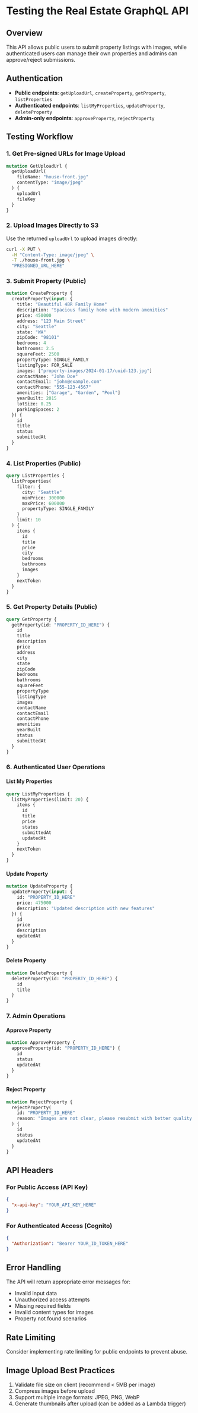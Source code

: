 # Testing the Real Estate GraphQL API

## Overview
This API allows public users to submit property listings with images, while authenticated users can manage their own properties and admins can approve/reject submissions.

## Authentication
- **Public endpoints**: `getUploadUrl`, `createProperty`, `getProperty`, `listProperties`
- **Authenticated endpoints**: `listMyProperties`, `updateProperty`, `deleteProperty`
- **Admin-only endpoints**: `approveProperty`, `rejectProperty`

## Testing Workflow

### 1. Get Pre-signed URLs for Image Upload
```graphql
mutation GetUploadUrl {
  getUploadUrl(
    fileName: "house-front.jpg"
    contentType: "image/jpeg"
  ) {
    uploadUrl
    fileKey
  }
}
```

### 2. Upload Images Directly to S3
Use the returned `uploadUrl` to upload images directly:
```bash
curl -X PUT \
  -H "Content-Type: image/jpeg" \
  -T ./house-front.jpg \
  "PRESIGNED_URL_HERE"
```

### 3. Submit Property (Public)
```graphql
mutation CreateProperty {
  createProperty(input: {
    title: "Beautiful 4BR Family Home"
    description: "Spacious family home with modern amenities"
    price: 450000
    address: "123 Main Street"
    city: "Seattle"
    state: "WA"
    zipCode: "98101"
    bedrooms: 4
    bathrooms: 2.5
    squareFeet: 2500
    propertyType: SINGLE_FAMILY
    listingType: FOR_SALE
    images: ["property-images/2024-01-17/uuid-123.jpg"]
    contactName: "John Doe"
    contactEmail: "john@example.com"
    contactPhone: "555-123-4567"
    amenities: ["Garage", "Garden", "Pool"]
    yearBuilt: 2015
    lotSize: 0.25
    parkingSpaces: 2
  }) {
    id
    title
    status
    submittedAt
  }
}
```

### 4. List Properties (Public)
```graphql
query ListProperties {
  listProperties(
    filter: {
      city: "Seattle"
      minPrice: 300000
      maxPrice: 600000
      propertyType: SINGLE_FAMILY
    }
    limit: 10
  ) {
    items {
      id
      title
      price
      city
      bedrooms
      bathrooms
      images
    }
    nextToken
  }
}
```

### 5. Get Property Details (Public)
```graphql
query GetProperty {
  getProperty(id: "PROPERTY_ID_HERE") {
    id
    title
    description
    price
    address
    city
    state
    zipCode
    bedrooms
    bathrooms
    squareFeet
    propertyType
    listingType
    images
    contactName
    contactEmail
    contactPhone
    amenities
    yearBuilt
    status
    submittedAt
  }
}
```

### 6. Authenticated User Operations

#### List My Properties
```graphql
query ListMyProperties {
  listMyProperties(limit: 20) {
    items {
      id
      title
      price
      status
      submittedAt
      updatedAt
    }
    nextToken
  }
}
```

#### Update Property
```graphql
mutation UpdateProperty {
  updateProperty(input: {
    id: "PROPERTY_ID_HERE"
    price: 475000
    description: "Updated description with new features"
  }) {
    id
    price
    description
    updatedAt
  }
}
```

#### Delete Property
```graphql
mutation DeleteProperty {
  deleteProperty(id: "PROPERTY_ID_HERE") {
    id
    title
  }
}
```

### 7. Admin Operations

#### Approve Property
```graphql
mutation ApproveProperty {
  approveProperty(id: "PROPERTY_ID_HERE") {
    id
    status
    updatedAt
  }
}
```

#### Reject Property
```graphql
mutation RejectProperty {
  rejectProperty(
    id: "PROPERTY_ID_HERE"
    reason: "Images are not clear, please resubmit with better quality photos"
  ) {
    id
    status
    updatedAt
  }
}
```

## API Headers

### For Public Access (API Key)
```json
{
  "x-api-key": "YOUR_API_KEY_HERE"
}
```

### For Authenticated Access (Cognito)
```json
{
  "Authorization": "Bearer YOUR_ID_TOKEN_HERE"
}
```

## Error Handling
The API will return appropriate error messages for:
- Invalid input data
- Unauthorized access attempts
- Missing required fields
- Invalid content types for images
- Property not found scenarios

## Rate Limiting
Consider implementing rate limiting for public endpoints to prevent abuse.

## Image Upload Best Practices
1. Validate file size on client (recommend < 5MB per image)
2. Compress images before upload
3. Support multiple image formats: JPEG, PNG, WebP
4. Generate thumbnails after upload (can be added as a Lambda trigger)